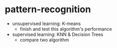 # pattern-recognition
- unsupervised learning: K-means
  - finish and test this algorithm's performance
- supervised learning: KNN & Decision Trees
  - compare two algorithm
